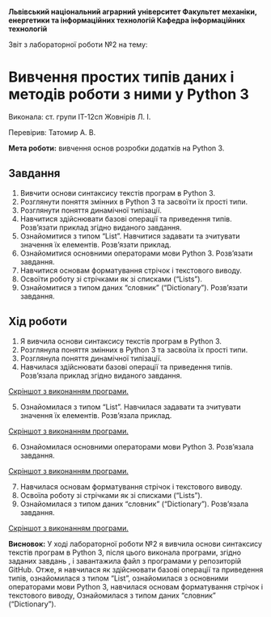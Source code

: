 ﻿**Львівський національний аграрний університет
Факультет механіки, енергетики та інформаційних технологій
Кафедра інформаційних технологій**

Звіт з лабораторної роботи №2
на тему: 

# Вивчення простих типів даних і методів роботи з ними у Python 3

Виконала: ст. групи ІТ-12сп Жовнірів Л. І.

Перевірив: Татомир А. В.

**Мета роботи:** вивчення основ розробки додатків на Python 3.

## Завдання
1. Вивчити основи синтаксису текстів програм в Python 3.
2. Розглянути поняття змінних в Python 3 та засвоїти їх прості типи.
3. Розглянути поняття динамічної типізації.
4. Навчитися здійснювати базові операції та приведення типів. Розв’язати
приклад згідно виданого завдання.
5. Ознайомитися з типом “List”. Навчитися задавати та зчитувати значення
їх елементів. Розв’язати приклад.
6. Ознайомитися основними операторами мови Python 3. Розв’язати
завдання.
7. Навчитися основам форматування стрічок і текстового виводу.
8. Освоїти роботу зі стрічками як зі списками (“Lists”).
9. Ознайомитися з типом даних “словник” (“Dictionary”). Розв’язати
завдання.

## Хід роботи
1. Я вивчила основи синтаксису текстів програм в Python 3.
2. Розглянула поняття змінних в Python 3 та засвоїла їх прості типи.
3. Розглянула поняття динамічної типізації.
4. Навчилася здійснювати базові операції та приведення типів. Розв’язала приклад згідно виданого завдання.

[Скріншот з виконанням програми.](https://github.com/liliazh/oop1/blob/main/21.JPG)

5. Ознайомилася з типом “List”. Навчилася задавати та зчитувати значення їх елементів. Розв’язала приклад.

[Скріншот з виконанням програми.](https://github.com/liliazh/oop1/blob/main/22.JPG)

6. Ознайомилася основними операторами мови Python 3. Розв’язала завдання.

[Скріншот з виконанням програми.](https://github.com/liliazh/oop1/blob/main/23.JPG)

7. Навчилася основам форматування стрічок і текстового виводу.
8. Освоїла роботу зі стрічками як зі списками (“Lists”).
9. Ознайомилася з типом даних “словник” (“Dictionary”). Розв’язала завдання.

[Скріншот з виконанням програми.](https://github.com/liliazh/oop1/blob/main/24.JPG)

**Висновок:** У ході лабораторної роботи №2 я вивчила основи синтаксису текстів програм в Python 3, після цього виконала програми, згідно заданих завдань , і завантажила файл з програмами у репозиторій GitHub. Отже, я навчилася як здійснювати базові операції та приведення типів, ознайомилася з типом “List”, ознайомилася з основними операторами мови Python 3, навчилася основам форматування стрічок і текстового виводу, Ознайомилася з типом даних “словник” (“Dictionary”).
